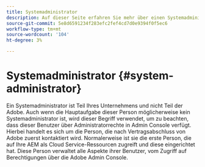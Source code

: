 ```yaml
---
title: Systemadministrator
description: Auf dieser Seite erfahren Sie mehr über einen Systemadministrator.
source-git-commit: 5e8d6591234f283efc2fef4cd7d0e9394f0f5ec6
workflow-type: tm+mt
source-wordcount: '104'
ht-degree: 3%

---
```



# Systemadministrator {#system-administrator}

Ein Systemadministrator ist Teil Ihres Unternehmens und nicht Teil der Adobe. Auch wenn die Hauptaufgabe dieser Person möglicherweise kein Systemadministrator ist, wird dieser Begriff verwendet, um zu beachten, dass dieser Benutzer über Administratorrechte in Admin Console verfügt. Hierbei handelt es sich um die Person, die nach Vertragsabschluss von Adobe zuerst kontaktiert wird. Normalerweise ist sie die erste Person, die auf Ihre AEM als Cloud Service-Ressourcen zugreift und diese eingerichtet hat. Diese Person verwaltet alle Aspekte ihrer Benutzer, vom Zugriff auf Berechtigungen über die Adobe Admin Console.